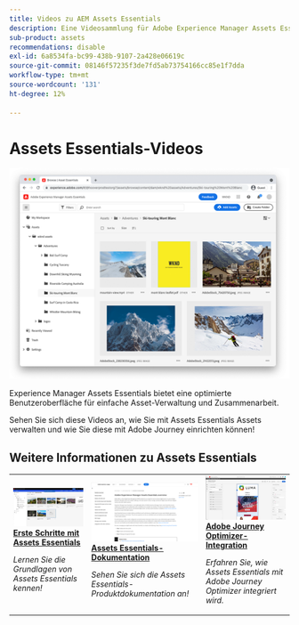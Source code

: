 ```yaml
---
title: Videos zu AEM Assets Essentials
description: Eine Videosammlung für Adobe Experience Manager Assets Essentials
sub-product: assets
recommendations: disable
exl-id: 6a8534fa-bc99-438b-9107-2a428e06619c
source-git-commit: 08146f57235f3de7fd5ab73754166cc85e1f7dda
workflow-type: tm+mt
source-wordcount: '131'
ht-degree: 12%

---
```


# Assets Essentials-Videos

![Assets Essentials](./assets/overview/hero.png)

Experience Manager Assets Essentials bietet eine optimierte Benutzeroberfläche für einfache Asset-Verwaltung und Zusammenarbeit.

Sehen Sie sich diese Videos an, wie Sie mit Assets Essentials Assets verwalten und wie Sie diese mit Adobe Journey einrichten können!

## Weitere Informationen zu Assets Essentials

<table>
<td>
   <a href="./basics/managing.md">
   <img alt="Erste Schritte mit Assets Essentials" src="./assets/overview/getting-started.png" />
   </a>
   <div>
      <a href="./basics/managing.md">
      <strong>Erste Schritte mit Assets Essentials</strong>
      </a>
   </div>
   <p>
      <em>Lernen Sie die Grundlagen von Assets Essentials kennen!</em>
   </p>
</td>
<td>
   <a href="https://experienceleague.adobe.com/docs/experience-manager-assets-essentials/help/introduction.html">
   <img alt="" src="./assets/overview/assets-essentials-docs.png"/>
   </a>
   <div>
      <a href="https://experienceleague.adobe.com/docs/experience-manager-assets-essentials/help/introduction.html">
      <strong>Assets Essentials-Dokumentation</strong>
      </a>
   </div>
   <p>
      <em>Sehen Sie sich die Assets Essentials-Produktdokumentation an!</em>
   <p>
</td>
<td>
   <a href="https://experienceleague.adobe.com/docs/journey-optimizer-learn/tutorials/create-messages/create-email-content-with-the-message-editor.html?lang=de">
   <img alt="Adobe Journey Optimizer" src="./assets/overview/adobe-journey-optimizer.png" />
   </a>
   <div>
      <a href="https://experienceleague.adobe.com/docs/journey-optimizer-learn/tutorials/create-messages/create-email-content-with-the-message-editor.html">
      <strong>Adobe Journey Optimizer-Integration</strong>
      </a>
   </div>
   <p>
      <em>Erfahren Sie, wie Assets Essentials mit Adobe Journey Optimizer integriert wird.</em>
   <p>
</td>
</table>
